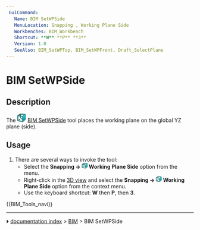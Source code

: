 ```yaml
---
 GuiCommand:
   Name: BIM SetWPSide
   MenuLocation: Snapping , Working Plane Side
   Workbenches: BIM_Workbench
   Shortcut: **W** **P** **3**
   Version: 1.0
   SeeAlso: BIM_SetWPTop, BIM_SetWPFront, Draft_SelectPlane
---
```


# BIM SetWPSide

## Description

The <img alt="" src=images/BIM_SetWPSide.svg  style="width:24px;"> [BIM SetWPSide](BIM_SetWPSide.md) tool places the working plane on the global YZ plane (side).

## Usage

1.  There are several ways to invoke the tool:
    -   Select the **Snapping → <img src="images/BIM_SetWPSide.svg" width=16px> Working Plane Side** option from the menu.
    -   Right-click in the [3D view](3D_view.md) and select the **Snapping → <img src="images/BIM_SetWPSide.svg" width=16px> Working Plane Side** option from the context menu.
    -   Use the keyboard shortcut: **W** then **P**, then **3**.




 {{BIM_Tools_navi}}



---
⏵ [documentation index](../README.md) > [BIM](BIM_Workbench.md) > BIM SetWPSide
